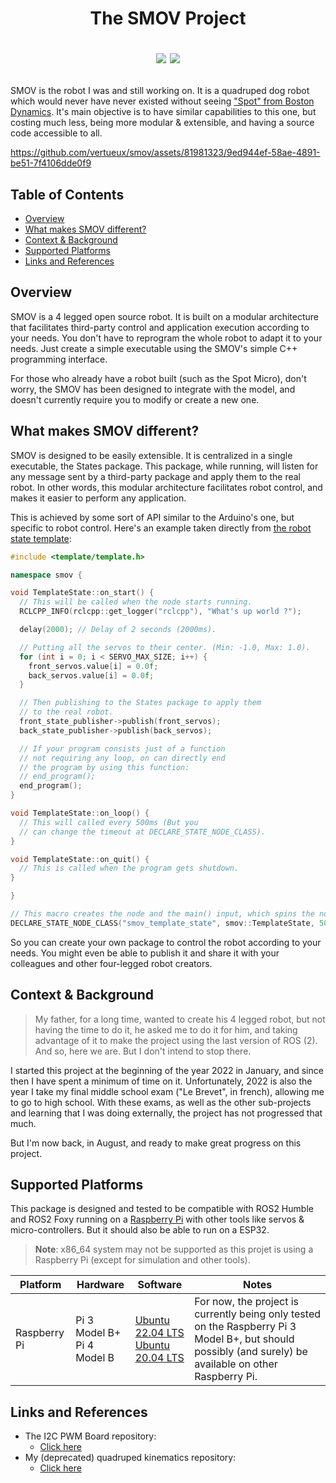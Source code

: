 <h1 align="center">
  <p align="center">
    The SMOV Project
  </p>
  <p align="center">
    <a href="https://github.com/vertueux/smov/blob/master/LICENSE"><img src="https://img.shields.io/badge/License-EUPL_1.2-blue"/></a>
    <a href="https://discord.com/"><img src="https://img.shields.io/badge/Join%20the%20Discord%20server%20for%20help%20&%20questions-Click%20here-informational"/></a>
  </p>
</h1>

SMOV is the robot I was and still working on. It is a quadruped dog robot which would never have never existed without seeing ["Spot" from Boston Dynamics](https://www.bostondynamics.com/products/spot#:~:text=Spot%20is%20an%20agile%20mobile,Automate). It's main objective is to have similar capabilities to this one, but costing much less, being more modular & extensible, and having a source code accessible to all.

https://github.com/vertueux/smov/assets/81981323/9ed944ef-58ae-4891-be51-7f4106dde0f9

## Table of Contents

* [Overview](#overview)
* [What makes SMOV different?](#what-makes-smov-different)
* [Context & Background](#context--background)
* [Supported Platforms](#supported-platforms)
* [Links and References](#links-and-references)

## Overview
SMOV is a 4 legged open source robot. It is built on a modular architecture that facilitates third-party control and application execution according to your needs. You don't have to reprogram the whole robot to adapt it to your needs. Just create a simple executable using the SMOV's simple C++ programming interface.

For those who already have a robot built (such as the Spot Micro), don't worry, the SMOV has been designed to integrate with the model, and doesn't currently require you to modify or create a new one.

## What makes SMOV different?
SMOV is designed to be easily extensible. It is centralized in a single executable, the States package. This package, while running, will listen for any message sent by a third-party package and apply them to the real robot. In other words, this modular architecture facilitates robot control, and makes it easier to perform any application. 

This is achieved by some sort of API similar to the Arduino's one, but specific to robot control. Here's an example taken directly from [the robot state template](https://github.com/vertueux/smov_state):
```cpp
#include <template/template.h>

namespace smov {

void TemplateState::on_start() {
  // This will be called when the node starts running.
  RCLCPP_INFO(rclcpp::get_logger("rclcpp"), "What's up world ?");

  delay(2000); // Delay of 2 seconds (2000ms).

  // Putting all the servos to their center. (Min: -1.0, Max: 1.0).
  for (int i = 0; i < SERVO_MAX_SIZE; i++) {
    front_servos.value[i] = 0.0f; 
    back_servos.value[i] = 0.0f;
  }

  // Then publishing to the States package to apply them 
  // to the real robot.
  front_state_publisher->publish(front_servos);
  back_state_publisher->publish(back_servos);

  // If your program consists just of a function 
  // not requiring any loop, on can directly end 
  // the program by using this function:
  // end_program();
  end_program();
}

void TemplateState::on_loop() {
  // This will called every 500ms (But you 
  // can change the timeout at DECLARE_STATE_NODE_CLASS).
}

void TemplateState::on_quit() {
  // This is called when the program gets shutdown.
}

}

// This macro creates the node and the main() input, which spins the node.
DECLARE_STATE_NODE_CLASS("smov_template_state", smov::TemplateState, 500ms)
```

So you can create your own package to control the robot according to your needs. You might even be able to publish it and share it with your colleagues and other four-legged robot creators.
## Context & Background
> My father, for a long time, wanted to create his 4 legged robot, but not having the time to do it, he asked me to do it for him, and taking advantage of it to make the project using the last version of ROS (2). And so, here we are. But I don't intend to stop there.

I started this project at the beginning of the year 2022 in January, and since then I have spent a minimum of time on it. Unfortunately, 2022 is also the year I take my final middle school exam ("Le Brevet", in french), allowing me to go to high school. With these exams, as well as the other sub-projects and learning that I was doing externally, the project has not progressed that much. 

But I'm now back, in August, and ready to make great progress on this project.

## Supported Platforms
This package is designed and tested to be compatible with ROS2 Humble and ROS2 Foxy running on a [Raspberry Pi](https://www.raspberrypi.com/) with other tools like servos & micro-controllers. 
But it should also be able to run on a ESP32.
> **Note**: x86_64 system may not be supported as this projet is using a Raspberry Pi (except for simulation and other tools).

| Platform | Hardware                                                                                                                                                                                                | Software                                                       | Notes                                                                                                                                                                                                                                                                                                                                                       |
| -------- | ------------------------------------------------------------------------------------------------------------------------------------------------------------------------------------------------------- | -------------------------------------------------------------- | ---------------------------------------------------------------------------------------------------------------------------------------------- |
| Raspberry Pi   | Pi 3 Model B+<br/> Pi 4 Model B<br/> | [Ubuntu 22.04 LTS](https://ubuntu.com/download/raspberry-pi)<br/> [Ubuntu 20.04 LTS](https://ubuntu.com/download/raspberry-pi) | For now, the project is currently being only tested on the Raspberry Pi 3 Model B+, but should possibly (and surely) be available on other Raspberry Pi.  |

## Links and References
* The I2C PWM Board repository: 
  * [Click here](https://github.com/vertueux/i2c_pwm_board)
* My (deprecated) quadruped kinematics repository: 
  * [Click here](https://github.com/vertueux/quadruped_kinematics)
